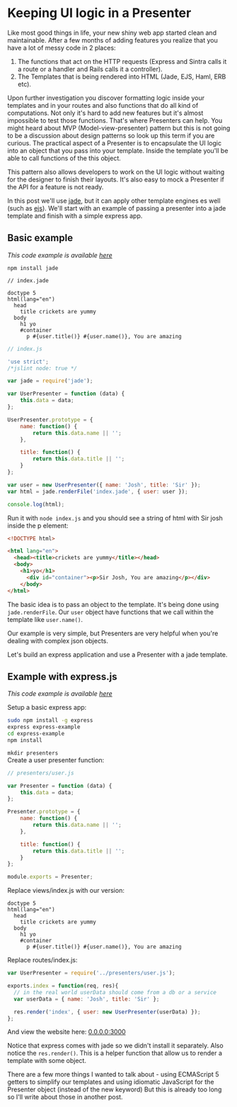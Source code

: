 # Keeping UI logic in a Presenter

Like most good things in life, your new shiny web app started clean and maintainable.
After a few months of adding features you realize that you have a lot of messy code in 2 places:

1. The functions that act on the HTTP requests (Express and Sintra calls it a route or a handler and Rails calls it a controller).
1. The Templates that is being rendered into HTML (Jade, EJS, Haml, ERB etc).

Upon further investigation you discover formatting logic inside your templates and in your routes and also functions that do all kind of computations. Not only it's hard to add new features but it's almost impossible to test those functions. That's where Presenters can help. You might heard about MVP (Model-view-presenter) pattern but this is not going to be a discussion about design patterns so look up this term if you are curious. The practical aspect of a Presenter is to encapsulate the UI logic into an object that you pass into your template. Inside the template you'll be able to call functions of the this object.

This pattern also allows developers to work on the UI logic without waiting for the designer to finish their layouts. It's also easy to mock a Presenter if the API for a feature is not ready.

In this post we'll use [jade](https://github.com/visionmedia/jade), but it can apply other template engines es well (such as [ejs](http://embeddedjs.com/)). We'll start with an example of passing a presenter into a jade template and finish with a simple express app.

## Basic example

*This code example is available [here](https://github.com/oren/oren.github.io/tree/master/posts/presenter/basic-example)*

`npm install jade`

```jade
// index.jade

doctype 5
html(lang="en")
  head
    title crickets are yummy
  body
    h1 yo
    #container
      p #{user.title()} #{user.name()}, You are amazing
```

```js
// index.js

'use strict';
/*jslint node: true */

var jade = require('jade');

var UserPresenter = function (data) {
    this.data = data;
};

UserPresenter.prototype = {
    name: function() {
        return this.data.name || '';
    },

    title: function() {
        return this.data.title || '';
    }
};

var user = new UserPresenter({ name: 'Josh', title: 'Sir' });
var html = jade.renderFile('index.jade', { user: user });

console.log(html);
```
Run it with `node index.js` and you should see a string of html with Sir josh inside the p element:

```html
<!DOCTYPE html>

<html lang="en">
  <head><title>crickets are yummy</title></head>
  <body>
    <h1>yo</h1>
	  <div id="container"><p>Sir Josh, You are amazing</p></div>
	</body>
</html>
```

The basic idea is to pass an object to the template. It's being done using `jade.renderFile`.
Our `user` object have functions that we call within the template like `user.name()`.

Our example is very simple, but Presenters are very helpful when you're dealing with complex json objects.

Let's build an express application and use a Presenter with a jade template.

## Example with express.js

*This code example is available [here](https://github.com/oren/oren.github.io/tree/master/posts/presenter/express-example)*

Setup a basic express app:

```bash
sudo npm install -g express
express express-example
cd express-example
npm install
```

`mkdir presenters`  
Create a user presenter function:

```js
// presenters/user.js

var Presenter = function (data) {
    this.data = data;
};

Presenter.prototype = {
    name: function() {
        return this.data.name || '';
    },

    title: function() {
        return this.data.title || '';
    }
};

module.exports = Presenter;

```

Replace views/index.js with our version:

```jade
doctype 5
html(lang="en")
  head
    title crickets are yummy
  body
    h1 yo
    #container
      p #{user.title()} #{user.name()}, You are amazing
```

Replace routes/index.js:

```js
var UserPresenter = require('../presenters/user.js');

exports.index = function(req, res){
  // in the real world userData should come from a db or a service
  var userData = { name: 'Josh', title: 'Sir' };

  res.render('index', { user: new UserPresenter(userData) });
};
```

And view the website here: [0.0.0.0:3000](http://localhost:3000)

Notice that express comes with jade so we didn't install it separately. Also notice the `res.render()`. This is a helper function that allow us to render a template with some object.

There are a few more things I wanted to talk about - using ECMAScript 5 getters to simplify our templates and using idiomatic JavaScript for the Presenter object (instead of the new keyword) But this is already too long so I'll write about those in another post.
